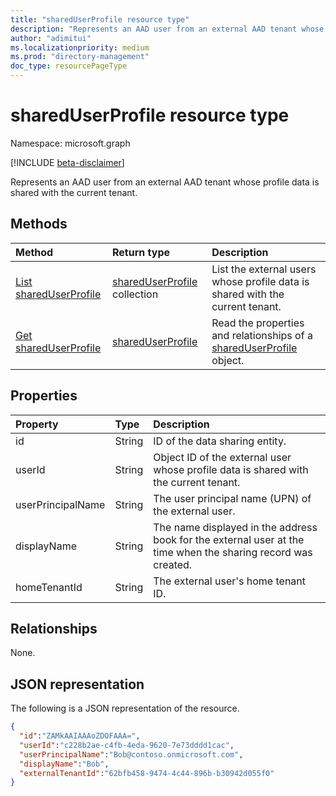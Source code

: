 ```yaml
---
title: "sharedUserProfile resource type"
description: "Represents an AAD user from an external AAD tenant whose profile data is shared with the current tenant."
author: "adimitui"
ms.localizationpriority: medium
ms.prod: "directory-management"
doc_type: resourcePageType
---
```


# sharedUserProfile resource type

Namespace: microsoft.graph

[!INCLUDE [beta-disclaimer](../../includes/beta-disclaimer.md)]

Represents an AAD user from an external AAD tenant whose profile data is shared with the current tenant.

## Methods
|Method|Return type|Description|
|:---|:---|:---|
|[List sharedUserProfile](../api/sharedUserProfile-list.md)|[sharedUserProfile](../resources/sharedUserProfile.md) collection|List the external users whose profile data is shared with the current tenant.|
|[Get sharedUserProfile](../api/sharedUserProfile-get.md)|[sharedUserProfile](../resources/sharedUserProfile.md)|Read the properties and relationships of a [sharedUserProfile](../resources/sharedUserProfile.md) object.|

## Properties
|Property|Type|Description|
|:---|:---|:---|
| id | String | ID of the data sharing entity. |
| userId | String | Object ID of the external user whose profile data is shared with the current tenant. |
| userPrincipalName | String | The user principal name (UPN) of the external user. |
| displayName | String | The name displayed in the address book for the external user at the time when the sharing record was created. |
| homeTenantId | String | The external user's home tenant ID. |

## Relationships
None.

## JSON representation
The following is a JSON representation of the resource.
<!-- {
  "blockType": "resource",
  "keyProperty": "id",
  "@odata.type": "microsoft.graph.tenantRelationshipRoot",
  "openType": false
}
-->
``` json
{
  "id":"ZAMkAAIAAAoZDOFAAA=",
  "userId":"c228b2ae-c4fb-4eda-9620-7e73dddd1cac",
  "userPrincipalName":"Bob@contoso.onmicrosoft.com",
  "displayName":"Bob",
  "externalTenantId":"62bfb458-9474-4c44-896b-b30942d055f0"
}
```

